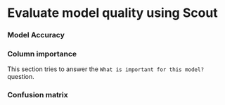 # Evaluate model quality using Scout


### Model Accuracy


### Column importance

This section tries to answer the `What is important for this model?` question.


### Confusion matrix